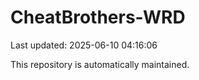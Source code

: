 # CheatBrothers-WRD

Last updated: 2025-06-10 04:16:06

This repository is automatically maintained.
